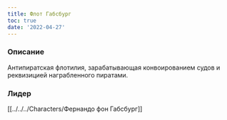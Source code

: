 ```yaml
---
title: Флот Габсбург
toc: true
date: '2022-04-27'
---
```


### Описание
Антипиратская флотилия, зарабатывающая конвоированием судов и реквизицией награбленного пиратами.

### Лидер
[[../../../Characters/Фернандо фон Габсбург]]